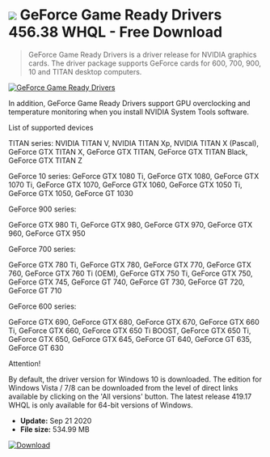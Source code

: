 # ![](https://cdn.softexe.net/static/icon/win.gif) GeForce Game Ready Drivers 456.38 WHQL - Free Download

> GeForce Game Ready Drivers is a driver release for NVIDIA graphics cards. The driver package supports GeForce cards for 600, 700, 900, 10 and TITAN desktop computers.

[![GeForce Game Ready Drivers](https:https://tse3.mm.bing.net/th?id=OIP.H5nL7oM1907WoWOV1hqxZwHaHq&pid=Api)](https://softexe.net/win/system/drivers/geforce-game-ready-drivers:hefc.html)

In addition, GeForce Game Ready Drivers support GPU overclocking and temperature monitoring when you install NVIDIA System Tools software.
 
 List of supported devices
 
 TITAN series:
 NVIDIA TITAN V, NVIDIA TITAN Xp, NVIDIA TITAN X (Pascal), GeForce GTX TITAN X, GeForce GTX TITAN, GeForce GTX TITAN Black, GeForce GTX TITAN Z
 
 GeForce 10 series:
 GeForce GTX 1080 Ti, GeForce GTX 1080, GeForce GTX 1070 Ti, GeForce GTX 1070, GeForce GTX 1060, GeForce GTX 1050 Ti, GeForce GTX 1050, GeForce GT 1030
 
 GeForce 900 series:
 
 GeForce GTX 980 Ti, GeForce GTX 980, GeForce GTX 970, GeForce GTX 960, GeForce GTX 950
 
 GeForce 700 series:
 
 GeForce GTX 780 Ti, GeForce GTX 780, GeForce GTX 770, GeForce GTX 760, GeForce GTX 760 Ti (OEM), GeForce GTX 750 Ti, GeForce GTX 750, GeForce GTX 745, GeForce GT 740, GeForce GT 730, GeForce GT 720, GeForce GT 710
 
 GeForce 600 series:
 
 GeForce GTX 690, GeForce GTX 680, GeForce GTX 670, GeForce GTX 660 Ti, GeForce GTX 660, GeForce GTX 650 Ti BOOST, GeForce GTX 650 Ti, GeForce GTX 650, GeForce GTX 645, GeForce GT 640, GeForce GT 635, GeForce GT 630
 
 Attention!
 
 By default, the driver version for Windows 10 is downloaded. The edition for Windows Vista / 7/8 can be downloaded from the level of direct links available by clicking on the 'All versions' button.
 The latest release 419.17 WHQL is only available for 64-bit versions of Windows.


- **Update:** Sep 21 2020
- **File size:** 534.99 MB

[![Download](https://cdn.softexe.net/static/img/download.png)](https://softexe.net/win/system/drivers/geforce-game-ready-drivers:hefc.html)


